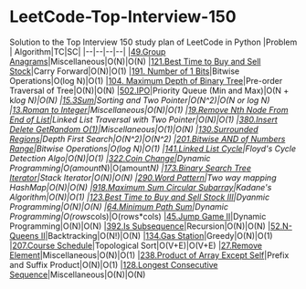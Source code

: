 # LeetCode-Top-Interview-150
Solution to the Top Interview 150 study plan of LeetCode in Python
|Problem  | Algorithm|TC|SC|
|--|--|--|--|
|[49.Group Anagrams](https://github.com/ankurvarma7/LeetCode-Top-Interview-150/blob/main/49.%20Group%20Anagrams.py3)|Miscellaneous|O(N)|O(N)
|[121.Best Time to Buy and Sell Stock](https://github.com/ankurvarma7/LeetCode-Top-Interview-150/blob/main/121.%20Best%20Time%20to%20Buy%20and%20Sell%20Stock.py3)|Carry Forward|O(N)|O(1)
|[191. Number of 1 Bits](https://github.com/ankurvarma7/LeetCode-Top-Interview-150/blob/main/191.%20Number%20of%201%20Bits.py3)|Bitwise Operations|O(log N)|O(1)
|[104. Maximum Depth of Binary Tree](https://github.com/ankurvarma7/LeetCode-Top-Interview-150/blob/main/104.%20Maximum%20Depth%20of%20Binary%20Tree.py3)|Pre-order Traversal of Tree|O(N)|O(N)
|[502.IPO](https://github.com/ankurvarma7/LeetCode-Top-Interview-150/blob/main/502.%20IPO.py3)|Priority Queue (Min and Max)|O(N + k*log N)|O(N)
|[15.3Sum](https://github.com/ankurvarma7/LeetCode-Top-Interview-150/blob/main/15.%203Sum.py3)|Sorting and Two Pointer|O(N^2)|O(N or log N)
|[13.Roman to Integer](https://github.com/ankurvarma7/LeetCode-Top-Interview-150/blob/main/13.%20Roman%20to%20Integer.py3)|Miscellaneous|O(N)|O(1)
|[19.Remove Nth Node From End of List](https://github.com/ankurvarma7/LeetCode-Top-Interview-150/blob/main/19.%20Remove%20Nth%20Node%20From%20End%20of%20List.py3)|Linked List Traversal with Two Pointer|O(N)|O(1)
|[380.Insert Delete GetRandom O(1)](https://github.com/ankurvarma7/LeetCode-Top-Interview-150/blob/main/380.%20Insert%20Delete%20GetRandom%20O(1).py3)|Miscellaneous|O(1)|O(N)
|[130.Surrounded Regions](https://github.com/ankurvarma7/LeetCode-Top-Interview-150/blob/main/130.%20Surrounded%20Regions.py3)|Depth First Search|O(N^2)|O(N^2)
|[201.Bitwise AND of Numbers Range](https://github.com/ankurvarma7/LeetCode-Top-Interview-150/blob/main/201.%20Bitwise%20AND%20of%20Numbers%20Range.py3)|Bitwise Operations|O(log N)|O(1)
|[141.Linked List Cycle](https://github.com/ankurvarma7/LeetCode-Top-Interview-150/blob/main/141.%20Linked%20List%20Cycle.py3)|Floyd's Cycle Detection Algo|O(N)|O(1)
|[322.Coin Change](https://github.com/ankurvarma7/LeetCode-Top-Interview-150/blob/main/322.%20Coin%20Change.py3)|Dynamic Programming|O(amount*N)|O(amount*N)
|[173.Binary Search Tree Iterator](https://github.com/ankurvarma7/LeetCode-Top-Interview-150/blob/main/173.%20Binary%20Search%20Tree%20Iterator.py3)|Stack Iterator|O(N)|O(N)
|[290.Word Pattern](https://github.com/ankurvarma7/LeetCode-Top-Interview-150/blob/main/290.%20Word%20Pattern.py3)|Two way mapping HashMap|O(N)|O(N)
|[918.Maximum Sum Circular Subarray](https://github.com/ankurvarma7/LeetCode-Top-Interview-150/blob/main/918.%20Maximum%20Sum%20Circular%20Subarray.py3)|Kadane's Algorithm|O(N)|O(1)
|[123.Best Time to Buy and Sell Stock III](https://github.com/ankurvarma7/LeetCode-Top-Interview-150/blob/main/123.%20Best%20Time%20to%20Buy%20and%20Sell%20Stock%20III.py3)|Dyanmic Programming|O(N)|O(N)
|[64.Minimum Path Sum](https://github.com/ankurvarma7/LeetCode-Top-Interview-150/blob/main/64.%20Minimum%20Path%20Sum.py3)|Dynamic Programming|O(rows*cols)|O(rows*cols)
|[45.Jump Game II](https://github.com/ankurvarma7/LeetCode-Top-Interview-150/blob/main/45.%20Jump%20Game%20II.py3)|Dynamic Programming|O(N)|O(N)
|[392.Is Subsequence](https://github.com/ankurvarma7/LeetCode-Top-Interview-150/blob/main/392.%20Is%20Subsequence.py3)|Recursion|O(N)|O(N)
|[52.N-Queens II](https://github.com/ankurvarma7/LeetCode-Top-Interview-150/blob/main/52.%20N-Queens%20II.py3)|Backtracking|O(N!)|O(N)
|[134.Gas Station](https://github.com/ankurvarma7/LeetCode-Top-Interview-150/blob/main/134.%20Gas%20Station.py3)|Greedy|O(N)|O(1)
|[207.Course Schedule](https://github.com/ankurvarma7/LeetCode-Top-Interview-150/blob/main/207.%20Course%20Schedule.py3)|Topological Sort|O(V+E)|O(V+E)
|[27.Remove Element](https://github.com/ankurvarma7/LeetCode-Top-Interview-150/blob/main/27.%20Remove%20Element.py3)|Miscellaneous|O(N)|O(1)
|[238.Product of Array Except Self](https://github.com/ankurvarma7/LeetCode-Top-Interview-150/blob/main/238.%20Product%20of%20Array%20Except%20Self.py3)|Prefix and Suffix Product|O(N)|O(1)
|[128.Longest Consecutive Sequence](https://github.com/ankurvarma7/LeetCode-Top-Interview-150/blob/main/128.%20Longest%20Consecutive%20Sequence.py3)|Miscellaneous|O(N)|O(N)
